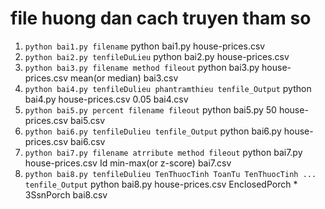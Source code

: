 # file huong dan cach truyen tham so
1. 
   `python bai1.py filename`
    python bai1.py house-prices.csv
2. 
   `python bai2.py tenfileDuLieu`
    python bai2.py house-prices.csv
3. 
   `python bai3.py filename method fileout`
    python bai3.py house-prices.csv mean(or median) bai3.csv
4. 
   `python bai4.py tenfileDulieu phantramthieu tenfile_Output`
    python bai4.py house-prices.csv 0.05 bai4.csv
5. 
   `python bai5.py percent filename fileout`
    python bai5.py 50 house-prices.csv bai5.csv
6. 
   `python bai6.py tenfileDulieu tenfile_Output`
    python bai6.py house-prices.csv bai6.csv
7. 
   `python bai7.py filename atrribute method fileout`
    python bai7.py house-prices.csv Id min-max(or z-score) bai7.csv
8. 
   `python bai8.py tenfileDulieu TenThuocTinh ToanTu TenThuocTinh ... tenfile_Output`
    python bai8.py house-prices.csv EnclosedPorch * 3SsnPorch bai8.csv

